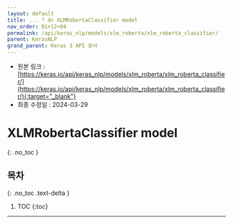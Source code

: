 ```yaml
---
layout: default
title: ... └ d> XLMRobertaClassifier model
nav_order: 01+12+04
permalink: /api/keras_nlp/models/xlm_roberta/xlm_roberta_classifier/
parent: KerasNLP
grand_parent: Keras 3 API 문서
---
```


* 원본 링크 : [https://keras.io/api/keras_nlp/models/xlm_roberta/xlm_roberta_classifier/](https://keras.io/api/keras_nlp/models/xlm_roberta/xlm_roberta_classifier/){:target="_blank"}
* 최종 수정일 : 2024-03-29

# XLMRobertaClassifier model
{: .no_toc }

## 목차
{: .no_toc .text-delta }

1. TOC
{:toc}

---
